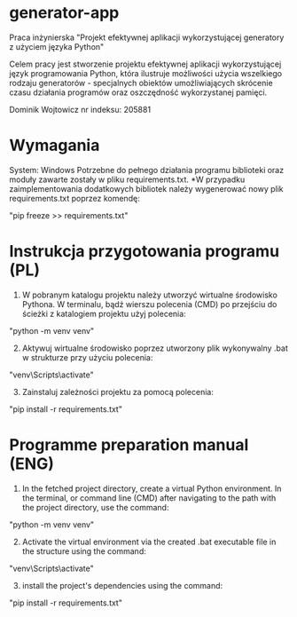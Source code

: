 # generator-app
Praca inżynierska
"Projekt efektywnej aplikacji wykorzystującej generatory z użyciem języka Python"

Celem pracy jest stworzenie projektu efektywnej aplikacji
wykorzystującej język programowania Python, która ilustruje
możliwości użycia wszelkiego rodzaju generatorów - specjalnych
obiektów umożliwiających skrócenie czasu działania programów
oraz oszczędność wykorzystanej pamięci.

Dominik Wojtowicz
nr indeksu: 205881



# Wymagania
System: Windows
Potrzebne do pełnego działania programu biblioteki oraz moduły zawarte zostały w pliku requirements.txt.
*W przypadku zaimplementowania dodatkowych bibliotek należy wygenerować nowy plik requirements.txt poprzez komendę:

"pip freeze >> requirements.txt"



# Instrukcja przygotowania programu (PL)
1. W pobranym katalogu projektu należy utworzyć wirtualne środowisko Pythona.
W terminalu, bądź wierszu polecenia (CMD) po przejściu do ścieżki z katalogiem projektu użyj polecenia:

"python -m venv venv"

2. Aktywuj wirtualne środowisko poprzez utworzony plik wykonywalny .bat w strukturze przy użyciu polecenia:

"venv\Scripts\activate"

3. Zainstaluj zależności projektu za pomocą polecenia:

"pip install -r requirements.txt"



# Programme preparation manual (ENG)
1. In the fetched project directory, create a virtual Python environment.
In the terminal, or command line (CMD) after navigating to the path with the project directory, use the command:

"python -m venv venv"

2. Activate the virtual environment via the created .bat executable file in the structure using the command:

"venv\Scripts\activate"

3. install the project's dependencies using the command:

"pip install -r requirements.txt"
